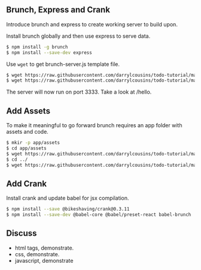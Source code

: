## Brunch, Express and Crank

Introduce brunch and express to create working server to build upon.

Install brunch globally and then use express to serve data.

```bash
$ npm install -g brunch
$ npm install --save-dev express
```

Use `wget` to get brunch-server.js template file.

```bash
$ wget https://raw.githubusercontent.com/darrylcousins/todo-tutorial/main/4-brunch-express/todo/brunch-server.js
$ wget https://raw.githubusercontent.com/darrylcousins/todo-tutorial/main/4-brunch-express/todo/brunch-config.js
```

The server will now run on port 3333. Take a look at /hello.

## Add Assets

To make it meaningful to go forward brunch requires an app folder with assets and code.

```bash
$ mkir -p app/assets
$ cd app/assets
$ wget https://raw.githubusercontent.com/darrylcousins/todo-tutorial/main/4-brunch-express/todo/app/assets/index.html
$ cd ../
$ wget https://raw.githubusercontent.com/darrylcousins/todo-tutorial/main/4-brunch-express/todo/app/initialize.js
```

## Add Crank

Install crank and update babel for jsx compilation.

```bash
$ npm install --save @bikeshaving/crank@0.3.11
$ npm install --save-dev @babel-core @babel/preset-react babel-brunch
```

## Discuss

  * html tags, demonstrate.
  * css, demonstrate.
  * javascript, demonstrate

